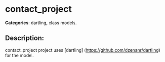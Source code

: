 # contact_project 

**Categories**: dartling, class models. 

## Description: 
contact_project project uses 
[dartling] (https://github.com/dzenanr/dartling) for the model.